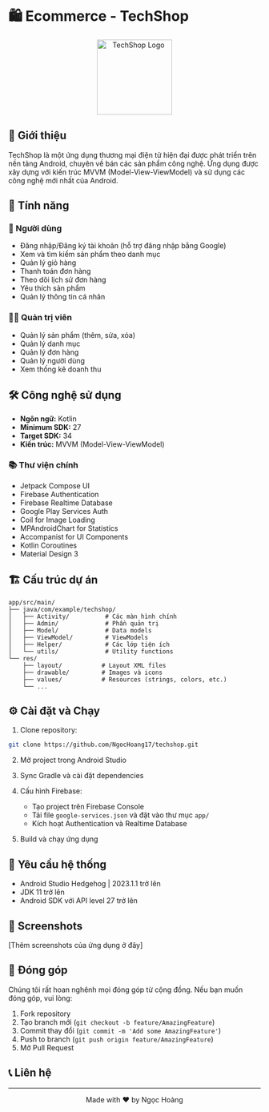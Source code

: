 # 🛍️ Ecommerce - TechShop

<div align="center">
  <img src="app/src/main/res/mipmap-xxxhdpi/ic_launcher.png" alt="TechShop Logo" width="150"/>
</div>

## 📖 Giới thiệu

TechShop là một ứng dụng thương mại điện tử hiện đại được phát triển trên nền tảng Android, chuyên về bán các sản phẩm công nghệ. Ứng dụng được xây dựng với kiến trúc MVVM (Model-View-ViewModel) và sử dụng các công nghệ mới nhất của Android.

## 🚀 Tính năng

### 👤 Người dùng
- Đăng nhập/Đăng ký tài khoản (hỗ trợ đăng nhập bằng Google)
- Xem và tìm kiếm sản phẩm theo danh mục
- Quản lý giỏ hàng
- Thanh toán đơn hàng
- Theo dõi lịch sử đơn hàng
- Yêu thích sản phẩm
- Quản lý thông tin cá nhân

### 👨‍💼 Quản trị viên
- Quản lý sản phẩm (thêm, sửa, xóa)
- Quản lý danh mục
- Quản lý đơn hàng
- Quản lý người dùng
- Xem thống kê doanh thu

## 🛠 Công nghệ sử dụng

- **Ngôn ngữ:** Kotlin
- **Minimum SDK:** 27
- **Target SDK:** 34
- **Kiến trúc:** MVVM (Model-View-ViewModel)

### 📚 Thư viện chính
- Jetpack Compose UI
- Firebase Authentication
- Firebase Realtime Database
- Google Play Services Auth
- Coil for Image Loading
- MPAndroidChart for Statistics
- Accompanist for UI Components
- Kotlin Coroutines
- Material Design 3

## 🏗 Cấu trúc dự án

```
app/src/main/
├── java/com/example/techshop/
│   ├── Activity/          # Các màn hình chính
│   ├── Admin/             # Phần quản trị
│   ├── Model/             # Data models
│   ├── ViewModel/         # ViewModels
│   ├── Helper/            # Các lớp tiện ích
│   └── utils/             # Utility functions
└── res/
    ├── layout/           # Layout XML files
    ├── drawable/         # Images và icons
    ├── values/           # Resources (strings, colors, etc.)
    └── ...
```

## ⚙️ Cài đặt và Chạy

1. Clone repository:
```bash
git clone https://github.com/NgocHoang17/techshop.git
```

2. Mở project trong Android Studio

3. Sync Gradle và cài đặt dependencies

4. Cấu hình Firebase:
   - Tạo project trên Firebase Console
   - Tải file `google-services.json` và đặt vào thư mục `app/`
   - Kích hoạt Authentication và Realtime Database

5. Build và chạy ứng dụng

## 🔧 Yêu cầu hệ thống

- Android Studio Hedgehog | 2023.1.1 trở lên
- JDK 11 trở lên
- Android SDK với API level 27 trở lên

## 📱 Screenshots

[Thêm screenshots của ứng dụng ở đây]

## 👥 Đóng góp

Chúng tôi rất hoan nghênh mọi đóng góp từ cộng đồng. Nếu bạn muốn đóng góp, vui lòng:

1. Fork repository
2. Tạo branch mới (`git checkout -b feature/AmazingFeature`)
3. Commit thay đổi (`git commit -m 'Add some AmazingFeature'`)
4. Push to branch (`git push origin feature/AmazingFeature`)
5. Mở Pull Request



## 📞 Liên hệ



---

<div align="center">
  Made with ❤️ by Ngọc Hoàng
</div>

